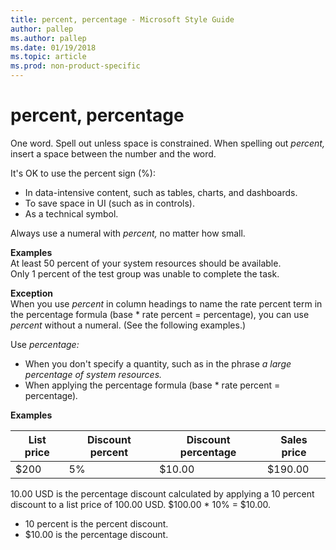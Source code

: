 ```yaml
---
title: percent, percentage - Microsoft Style Guide
author: pallep
ms.author: pallep
ms.date: 01/19/2018
ms.topic: article
ms.prod: non-product-specific
---
```


# percent, percentage

One word. Spell out unless space is constrained. When spelling out *percent,* insert a space between the number and the word. 

It's OK to use the percent sign (%):

  - In data-intensive content, such as tables, charts, and dashboards.
  - To save space in UI (such as in controls).
  - As a technical symbol. 

Always use a numeral with *percent,* no matter how small. 

**Examples**  
At least 50 percent of your system resources should be available.  
Only 1 percent of the test group was unable to complete the task.   

**Exception**  
When you use *percent* in column headings to name the rate percent term in the percentage formula (base \* rate percent = percentage), you can use *percent* without a numeral. (See the following examples.)

Use *percentage:* 

  - When you don't specify a quantity, such as in the phrase *a large percentage of system resources.*
  - When applying the percentage formula (base \* rate percent = percentage)*.*

**Examples**  

| List price | Discount percent | Discount percentage |Sales price|
|---|---|---|---|
| $200 | 5% | $10.00 |$190.00|

10.00 USD is the percentage discount calculated by applying a 10 percent discount to a list price of 100.00 USD. $100.00 \* 10% = $10.00. 

  - 10 percent is the percent discount. 
  - $10.00 is the percentage discount. 
